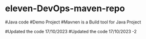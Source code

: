 # eleven-DevOps-maven-repo
#Java code
#Demo Project
#Mavnen is a Build tool for Java Project

#Updated the code 17/10/2023
#Updated the code 17/10/2023 -2 
